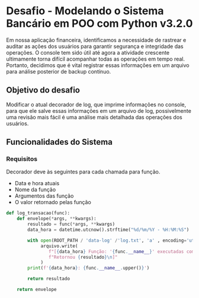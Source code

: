 # Desafio - Modelando o Sistema Bancário em POO com Python v3.2.0
Em nossa aplicação financeira, identificamos a necessidade de rastrear e auditar as ações dos usuários para garantir segurança e integridade das operações. O console tem sido útil até agora a atividade crescente ultimamente torna difícil acompanhar todas as operações em tempo real. Portanto, decidimos que é vital registrar essas informações em um arquivo para análise posterior de backup contínuo.
## Objetivo do desafio
Modificar o atual decorador de log, que imprime informações no console, para que ele salve essas informações em um arquivo de log, possivelmente uma revisão mais fácil é uma análise mais detalhada das operações dos usuários.
## Funcionalidades do Sistema
### Requisitos 
Decorador deve às seguintes para cada chamada para função.
-	Data e hora atuais 
-	Nome da função 
-	Argumentos das função
-	O valor retornado pelas função 
```python
def log_transacao(func):
    def envelope(*args, **kwargs):
        resultado = func(*args, **kwargs)
        data_hora = datetime.utcnow().strftime("%d/%m/%Y - %H:%M:%S")

        with open(ROOT_PATH / 'data-log' /'log.txt', 'a' , encoding='utf-8') as arquivo:
             arquivo.write( 
                f"[{data_hora} Função: '{func.__name__}' executadas com argumentos {args} e {kwargs}." 
                f"Retornou {resultado}\n]"
             )
        print(f'{data_hora}: {func.__name__.upper()}')

        return resultado

    return envelope
```

